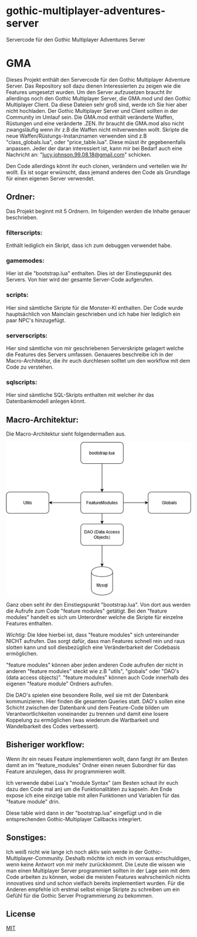 # gothic-multiplayer-adventures-server
Servercode für den Gothic Multiplayer Adventures Server

# GMA

Dieses Projekt enthält den Servercode für den Gothic Multiplayer Adventure Server. Das Repository soll dazu dienen Interessierten zu zeigen wie die Features umgesetzt wurden. Um den Server aufzusetzen braucht ihr allerdings noch den Gothic Multiplayer Server, die GMA.mod und den Gothic Multiplayer Client. Da diese Dateien sehr groß sind, werde ich Sie hier aber nicht hochladen. Der Gothic Multiplayer Server und Client sollten in der Community im Umlauf sein. Die GMA.mod enthält veränderte Waffen, Rüstungen und eine veränderte .ZEN. 
Ihr braucht die GMA.mod also nicht zwangsläufig wenn ihr z.B die Waffen nicht mitverwenden wollt. 
Skripte die neue Waffen/Rüstungs-Instanznamen verwenden sind z.B "class_globals.lua", oder "price_table.lua". Diese müsst ihr gegebenenfalls anpassen. Jeder der daran interessiert ist, kann mir bei Bedarf auch eine Nachricht an: "lucy.johnson.99.08.18@gmail.com" schicken. 

Den Code allerdings könnt ihr euch clonen, verändern und verteilen wie ihr wollt. Es ist sogar erwünscht, dass jemand anderes den Code als Grundlage für einen eigenen Server verwendet. 

## Ordner:
Das Projekt beginnt mit 5 Ordnern. Im folgenden werden die Inhalte genauer beschrieben.

### filterscripts: 
Enthält lediglich ein Skript, dass ich zum debuggen verwendet habe.

### gamemodes:
Hier ist die "bootstrap.lua" enthalten. Dies ist der Einstiegspunkt des Servers. Von hier wird der gesamte Server-Code aufgerufen.

### scripts: 
Hier sind sämtliche Skripte für die Monster-KI enthalten. Der Code wurde hauptsächlich von Mainclain geschrieben und ich habe hier lediglich ein paar NPC's hinzugefügt.

### serverscripts: 
Hier sind sämtliche von mir geschriebenen Serverskripte gelagert welche die Features des Servers umfassen. Genaueres beschreibe ich in der Macro-Architektur, die ihr euch durchlesen solltet um den workflow mit dem Code zu verstehen.

### sqlscripts: 
Hier sind sämtliche SQL-Skripts enthalten mit welcher ihr das Datenbankmodell anlegen könnt.


## Macro-Architektur:

Die Macro-Architektur sieht folgendermaßen aus.

![Macroarchitektur](macro_architektur.png)

Ganz oben seht ihr den Einstiegspunkt "bootstrap.lua". Von dort aus werden die Aufrufe zum Code "feature modules" getätigt. Bei den "feature modules" handelt es sich um Unterordner welche die Skripte für einzelne Features enthalten.

_Wichtig:_ Die Idee hierbei ist, dass "feature modules" sich untereinander NICHT aufrufen. Das sorgt dafür, dass man Features schnell rein und raus slotten kann und soll diesbezüglich eine Veränderbarkeit der Codebasis ermöglichen.

"feature modules" können aber jeden anderen Code aufrufen der nicht in anderen "feature modules" steckt wie z.B "utils", "globals" oder "DAO's (data access objects)". "feature modules" können auch Code innerhalb des eigenen "feature module" Ordners aufrufen.

Die DAO's spielen eine besondere Rolle, weil sie mit der Datenbank kommunizieren. Hier finden die gesamten Queries statt. DAO's sollen eine Schicht zwischen der Datenbank und dem Feature-Code bilden um Verantwortlichkeiten voneinander zu trennen und damit eine losere Koppelung zu ermöglichen (was wiederum die Wartbarkeit und Wandelbarkeit des Codes verbessert).

## Bisheriger workflow:

Wenn ihr ein neues Feature implementieren wollt, dann fangt ihr am Besten damit an im "feature_modules" Ordner einen neuen Subordner für das Feature anzulegen, dass ihr programmieren wollt. 

Ich verwende dabei Lua's "module Syntax" (am Besten schaut ihr euch dazu den Code mal an) um die Funktionalitäten zu kapseln. Am Ende expose ich eine einzige table mit allen Funktionen und Variablen für das "feature module" drin.

Diese table wird dann in der "bootstrap.lua" eingefügt und in die entsprechenden Gothic-Multiplayer Callbacks integriert.


## Sonstiges:

Ich weiß nicht wie lange ich noch aktiv sein werde in der Gothic-Multiplayer-Community. Deshalb möchte ich mich im vorraus entschuldigen, wenn keine Antwort von mir mehr zurückkommt. Die Leute die wissen wie man einen Multiplayer Server programmiert sollten in der Lage sein mit dem Code arbeiten zu können, wobei die meisten Features wahrscheinlich nichts innovatives sind und schon vielfach bereits implementiert wurden. Für die Anderen empfehle ich erstmal selbst einige Skripte zu schreiben um ein Gefühl für die Gothic Server Programmierung zu bekommen. 

## License
[MIT](https://choosealicense.com/licenses/mit/)

